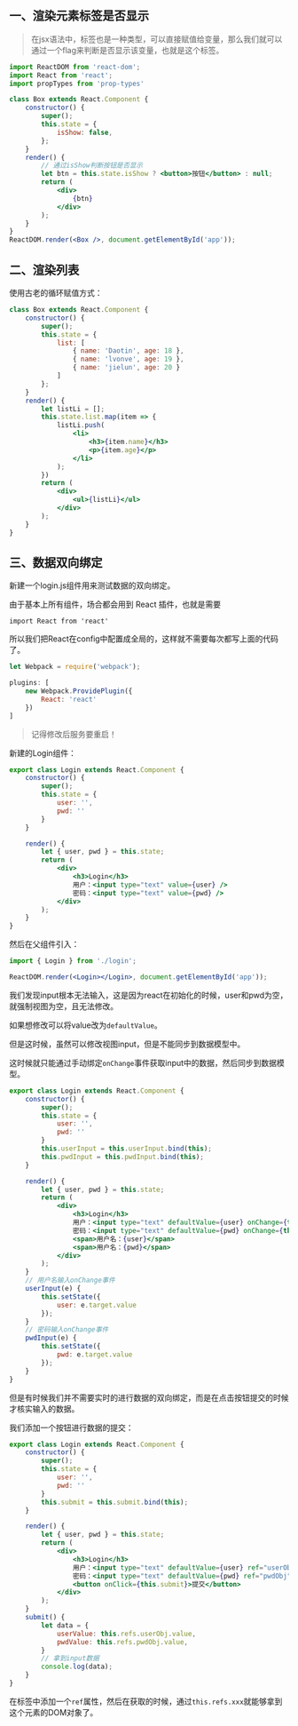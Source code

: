 ## 一、渲染元素标签是否显示

> 在jsx语法中，标签也是一种类型，可以直接赋值给变量，那么我们就可以通过一个flag来判断是否显示该变量，也就是这个标签。

```jsx
import ReactDOM from 'react-dom';
import React from 'react';
import propTypes from 'prop-types'

class Box extends React.Component {
    constructor() {
        super();
        this.state = {
            isShow: false,
        };
    }
    render() {
        // 通过isShow判断按钮是否显示
        let btn = this.state.isShow ? <button>按钮</button> : null;
        return (
            <div>
                {btn}
            </div>
        );
    }
}
ReactDOM.render(<Box />, document.getElementById('app'));
```



## 二、渲染列表

使用古老的循环赋值方式：

```jsx
class Box extends React.Component {
    constructor() {
        super();
        this.state = {
            list: [
                { name: 'Daotin', age: 18 },
                { name: 'lvonve', age: 19 },
                { name: 'jielun', age: 20 }
            ]
        };
    }
    render() {
        let listLi = [];
        this.state.list.map(item => {
            listLi.push(
                <li>
                    <h3>{item.name}</h3>
                    <p>{item.age}</p>
                </li>
            );
        })
        return (
            <div>
                <ul>{listLi}</ul>
            </div>
        );
    }
}
```





## 三、数据双向绑定

新建一个login.js组件用来测试数据的双向绑定。

由于基本上所有组件，场合都会用到 React 插件，也就是需要

`import React from 'react'` 

所以我们把React在config中配置成全局的，这样就不需要每次都写上面的代码了。

```js
let Webpack = require('webpack');

plugins: [
    new Webpack.ProvidePlugin({
        React: 'react'
    })
]
```

> 记得修改后服务要重启！

新建的Login组件：

```jsx
export class Login extends React.Component {
    constructor() {
        super();
        this.state = {
            user: '',
            pwd: ''
        }
    }

    render() {
        let { user, pwd } = this.state;
        return (
            <div>
                <h3>Login</h3>
                用户：<input type="text" value={user} />
                密码：<input type="text" value={pwd} />
            </div>
        );
    }
}
```

然后在父组件引入：

```jsx
import { Login } from './login';

ReactDOM.render(<Login></Login>, document.getElementById('app'));
```



我们发现input根本无法输入，这是因为react在初始化的时候，user和pwd为空，就强制视图为空，且无法修改。



如果想修改可以将value改为`defaultValue`。

但是这时候，虽然可以修改视图input，但是不能同步到数据模型中。

这时候就只能通过手动绑定`onChange`事件获取input中的数据，然后同步到数据模型。

```jsx
export class Login extends React.Component {
    constructor() {
        super();
        this.state = {
            user: '',
            pwd: ''
        }
        this.userInput = this.userInput.bind(this);
        this.pwdInput = this.pwdInput.bind(this);
    }

    render() {
        let { user, pwd } = this.state;
        return (
            <div>
                <h3>Login</h3>
                用户：<input type="text" defaultValue={user} onChange={this.userInput} />
                密码：<input type="text" defaultValue={pwd} onChange={this.pwdInput} />
                <span>用户名：{user}</span>
                <span>用户名：{pwd}</span>
            </div>
        );
    }
	// 用户名输入onChange事件
    userInput(e) {
        this.setState({
            user: e.target.value
        });
    }
    // 密码输入onChange事件
    pwdInput(e) {
        this.setState({
            pwd: e.target.value
        });
    }
}
```



但是有时候我们并不需要实时的进行数据的双向绑定，而是在点击按钮提交的时候才核实输入的数据。

我们添加一个按钮进行数据的提交：

```jsx
export class Login extends React.Component {
    constructor() {
        super();
        this.state = {
            user: '',
            pwd: ''
        }
        this.submit = this.submit.bind(this);
    }

    render() {
        let { user, pwd } = this.state;
        return (
            <div>
                <h3>Login</h3>
                用户：<input type="text" defaultValue={user} ref="userObj" />
                密码：<input type="text" defaultValue={pwd} ref="pwdObj" />
                <button onClick={this.submit}>提交</button>
            </div>
        );
    }
    submit() {
        let data = {
            userValue: this.refs.userObj.value,
            pwdValue: this.refs.pwdObj.value,
        }
      	// 拿到input数据
        console.log(data);
    }
}
```

在标签中添加一个`ref`属性，然后在获取的时候，通过`this.refs.xxx`就能够拿到这个元素的DOM对象了。



